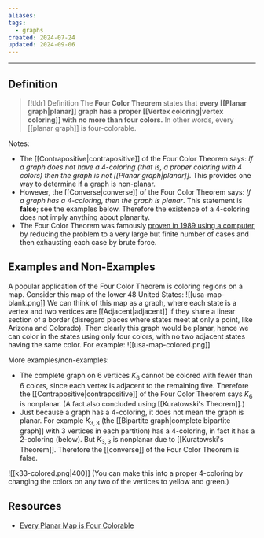 ```yaml
---
aliases: 
tags:
  - graphs
created: 2024-07-24
updated: 2024-09-06
---
```

---
## Definition 

> [!tldr] Definition
> The **Four Color Theorem** states that **every [[Planar graph|planar]] graph has a proper [[Vertex coloring|vertex coloring]] with no more than four colors.** In other words, every [[planar graph]] is four-colorable. 

Notes: 
- The [[Contrapositive|contrapositive]] of the Four Color Theorem says: *If a graph does not have a 4-coloring (that is, a proper coloring with 4 colors) then the graph is not [[Planar graph|planar]]*. This provides one way to determine if a graph is non-planar. 
- However, the [[Converse|converse]] of the Four Color Theorem says: *If a graph has a 4-coloring, then the graph is planar*. This statement is **false**; see the examples below. Therefore the existence of a 4-coloring does not imply anything about planarity. 
- The Four Color Theorem was famously [proven in 1989 using a computer](http://www.ams.org/books/conm/098/), by reducing the problem to a very large but finite number of cases and then exhausting each case by brute force. 

## Examples and Non-Examples

A popular application of the Four Color Theorem is coloring regions on a map. Consider this map of the lower 48 United States: 
![[usa-map-blank.png]]
We can think of this map as a graph, where each state is a vertex and two vertices are [[Adjacent|adjacent]] if they share a linear section of a border (disregard places where states meet at only a point, like Arizona and Colorado). Then clearly this graph would be planar, hence we can color in the states using only four colors, with no two adjacent states having the same color. For example: 
![[usa-map-colored.png]]



More examples/non-examples:
- The complete graph on 6 vertices $K_6$ cannot be colored with fewer than 6 colors, since each vertex is adjacent to the remaining five. Therefore the [[Contrapositive|contrapositive]] of the Four Color Theorem says $K_6$ is nonplanar. (A fact also concluded using [[Kuratowski's Theorem]].)
- Just because a graph has a 4-coloring, it does not mean the graph is planar. For example $K_{3,3}$ (the [[Bipartite graph|complete bipartite graph]] with 3 vertices in each partition) has a 4-coloring, in fact it has a 2-coloring (below). But $K_{3,3}$ is nonplanar due to [[Kuratowski's Theorem]]. Therefore the [[converse]] of the Four Color Theorem is false. 

![[k33-colored.png|400]]
(You can make this into a proper 4-coloring by changing the colors on any two of the vertices to yellow and green.) 


## Resources 

- [Every Planar Map is Four Colorable](http://www.ams.org/books/conm/098/) 
